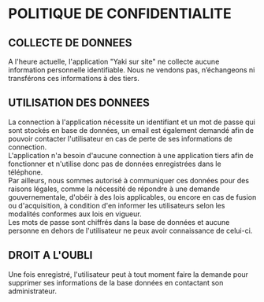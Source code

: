 # POLITIQUE DE CONFIDENTIALITE

## COLLECTE DE DONNEES
A l'heure actuelle, l'application "Yaki sur site" ne collecte aucune information personnelle identifiable. Nous ne vendons pas, n’échangeons ni transférons ces informations à des tiers. 

## UTILISATION DES DONNEES
La connection à l'application nécessite un identifiant et un mot de passe qui sont stockés en base de données, un email est également demandé afin de pouvoir contacter l'utilisateur en cas de perte de ses informations de connection.<br>
L'application n'a besoin d'aucune connection à une application tiers afin de fonctionner et n'utilise donc pas de données enregistrées dans le téléphone.<br>
Par ailleurs, nous sommes autorisé à communiquer ces données pour des raisons légales, comme la nécessité de répondre à une demande gouvernementale, d'obéir à des lois applicables, ou encore en cas de fusion ou d'acquisition, à condition d'en informer les utilisateurs selon les modalités conformes aux lois en vigueur.<br>
Les mots de passe sont chiffrés dans la base de données et aucune personne en dehors de l'utilisateur ne peux avoir connaissance de celui-ci.

## DROIT A L'OUBLI
Une fois enregistré, l'utilisateur peut à tout moment faire la demande pour supprimer ses informations de la base données en contactant son administrateur.